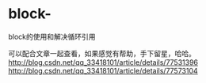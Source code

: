# block-
block的使用和解决循环引用

可以配合文章一起查看，如果感觉有帮助，手下留星，哈哈。
http://blog.csdn.net/qq_33418101/article/details/77531396
http://blog.csdn.net/qq_33418101/article/details/77573104
